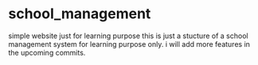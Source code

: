 # school_management
simple website just for learning purpose
this is just a stucture of a school management system for learning purpose only.
i will add more features in the upcoming commits.
